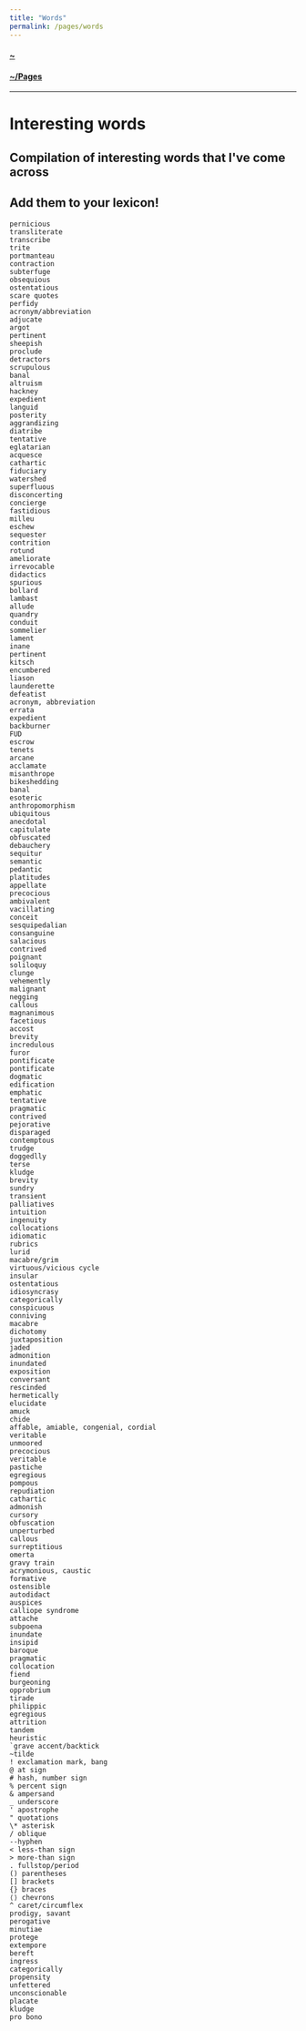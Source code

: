 ```yaml
---
title: "Words"
permalink: /pages/words
---
```


#### [~](../../README.md)

#### [~/Pages](../pages.md)

---

# Interesting words

## Compilation of interesting words that I've come across

## Add them to your lexicon!

    pernicious
    transliterate
    transcribe
    trite
    portmanteau
    contraction
    subterfuge
    obsequious
    ostentatious
    scare quotes
    perfidy
    acronym/abbreviation
    adjucate
    argot
    pertinent
    sheepish
    proclude
    detractors
    scrupulous
    banal
    altruism
    hackney
    expedient
    languid
    posterity
    aggrandizing
    diatribe
    tentative
    eglatarian
    acquesce
    cathartic
    fiduciary
    watershed
    superfluous
    disconcerting
    concierge
    fastidious
    milleu
    eschew
    sequester
    contrition
    rotund
    ameliorate
    irrevocable
    didactics
    spurious
    bollard
    lambast
    allude
    quandry
    conduit
    sommelier
    lament
    inane
    pertinent
    kitsch
    encumbered
    liason
    launderette
    defeatist
    acronym, abbreviation
    errata
    expedient
    backburner
    FUD
    escrow
    tenets
    arcane
    acclamate
    misanthrope
    bikeshedding
    banal
    esoteric
    anthropomorphism
    ubiquitous
    anecdotal
    capitulate
    obfuscated
    debauchery
    sequitur
    semantic
    pedantic
    platitudes
    appellate
    precocious
    ambivalent
    vacillating
    conceit
    sesquipedalian
    consanguine
    salacious
    contrived
    poignant
    soliloquy
    clunge
    vehemently
    malignant
    negging
    callous
    magnanimous
    facetious
    accost
    brevity
    incredulous
    furor
    pontificate
    pontificate
    dogmatic
    edification
    emphatic
    tentative
    pragmatic
    contrived
    pejorative
    disparaged
    contemptous
    trudge
    doggedlly
    terse
    kludge
    brevity
    sundry
    transient
    palliatives
    intuition
    ingenuity
    collocations
    idiomatic
    rubrics
    lurid
    macabre/grim
    virtuous/vicious cycle
    insular
    ostentatious
    idiosyncrasy
    categorically
    conspicuous
    conniving
    macabre
    dichotomy
    juxtaposition
    jaded
    admonition
    inundated
    exposition
    conversant
    rescinded
    hermetically
    elucidate
    amuck
    chide
    affable, amiable, congenial, cordial
    veritable
    unmoored
    precocious
    veritable
    pastiche
    egregious
    pompous
    repudiation
    cathartic
    admonish
    cursory
    obfuscation
    unperturbed
    callous
    surreptitious
    omerta
    gravy train
    acrymonious, caustic
    formative
    ostensible
    autodidact
    auspices
    calliope syndrome
    attache
    subpoena
    inundate
    insipid
    baroque
    pragmatic
    collocation
    fiend
    burgeoning
    opprobrium
    tirade
    philippic
    egregious
    attrition
    tandem
    heuristic
    `grave accent/backtick
    ~tilde
    ! exclamation mark, bang
    @ at sign
    # hash, number sign
    % percent sign
    & ampersand
    _ underscore
    ' apostrophe
    " quotations
    \* asterisk
    / oblique
    --hyphen
    < less-than sign
    > more-than sign
    . fullstop/period
    () parentheses
    [] brackets
    {} braces
    ⟨⟩ chevrons
    ^ caret/circumflex
    prodigy, savant
    perogative
    minutiae
    protege
    extempore
    bereft
    ingress
    categorically
    propensity
    unfettered
    unconscionable
    placate
    kludge
    pro bono
